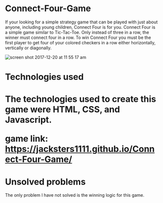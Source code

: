 <h1>Connect-Four-Game</h1>

If your looking for a simple strategy game that can be played with just about anyone, including young children, Connect Four is for you. Connect Four is a simple game similar to Tic-Tac-Toe. Only instead of three in a row, the winner must connect four in a row. To win Connect Four you must be the first player to get four of your colored checkers in a row either horizontally, vertically or diagonally.

![screen shot 2017-12-20 at 11 55 17 am](https://user-images.githubusercontent.com/33438947/34225871-c0606c72-e57c-11e7-8fce-b0092d125565.png)

<h1>Technologies used<h1>

The technologies used to create this game were HTML, CSS, and Javascript.

game link: https://jacksters1111.github.io/Connect-Four-Game/

<h1>Unsolved problems</h1>

The only problem I have not solved is the winning logic for this game.
